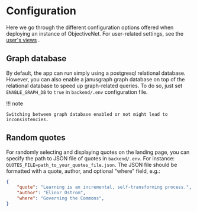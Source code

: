# Configuration

Here we go through the different configuration options offered when deploying an instance of ObjectiveNet.
For user-related settings, see the [user's views](view_user.md) .

## Graph database


By default, the app can run simply using a postgresql relational database.
However, you can also enable a janusgraph graph database on top of the relational database to speed up graph-related queries.
To do so, just set `ENABLE_GRAPH_DB` to `true` in `backend/.env` configuration file.


!!! note

    Switching between graph database enabled or not might lead to inconsistencies.


## Random quotes

For randomly selecting and displaying quotes on the landing page, you can specify the path to JSON file of quotes in `backend/.env`.
For instance: ```QUOTES_FILE=path_to_your_quotes_file.json```.
The JSON file should be formatted with a quote, author, and optional "where" field, e.g.:
```json
{
    "quote": "Learning is an incremental, self-transforming process.",
    "author": "Elinor Ostrom",
    "where": "Governing the Commons",
}
```
